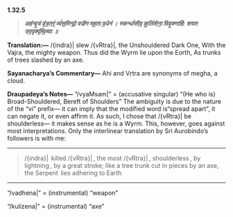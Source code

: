 **1.32.5**
>***अह॑न्वृ॒त्रं वृ॑त्र॒तरं॒ व्यं॑स॒मिन्द्रो॒ वज्रे॑ण मह॒ता व॒धेन॑ ।***
***स्कन्धां॑सीव॒ कुलि॑शेना॒ विवृ॒क्णाहि॑: शयत उप॒पृक्पृ॑थि॒व्याः ॥***

**Translation:—**
/{indra}| slew /{vRtra}|, the Unshouldered Dark One,
With the Vajra, the mighty weapon.
Thus did the Wyrm lie upon the Eorth,
As trunks of trees slashed by an axe.

**Sayanacharya’s Commentary—**
Ahi and Vṛtra are synonyms of megha, a cloud.

**Draupadeya’s Notes—**
“/vyaMsam|” = (accusative singular) “(He who is) Broad-Shouldered, Bereft of Shoulders”
The ambiguity is due to the nature of the “vi” prefix— it can imply that the modified word is“spread apart”, it can negate it, or even affirm it. As such, I chose that /{vRtra}| be shoulderless— it makes sense as he is a Wyrm. This, however, goes against most interpretations. Only the interlinear translation by Sri Aurobindo’s followers is with me:

---

>/{indra}|  killed /{vRtra}| , the most /{vRtra}| , shoulderless , by lightning , by a great stroke;
like a tree trunk cut in pieces by an axe, the Serpent  lies adhering to Earth

---

“/vadhena|” = (instrumental) “weapon”

“/kulizena|” = (instrumental) “axe”